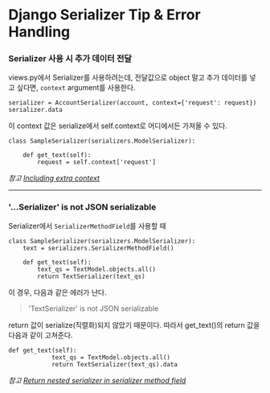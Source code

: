 # Django Serializer Tip & Error Handling

### Serializer 사용 시 추가 데이터 전달

views.py에서 Serializer를 사용하려는데, 전달값으로 object 말고 추가 데이터를 넣고 싶다면, 
`context` argument를 사용한다.

    serializer = AccountSerializer(account, context={'request': request})
    serializer.data
    
이 context 값은 serialize에서 self.context로 어디에서든 가져올 수 있다.

    class SampleSerializer(serializers.ModelSerializer):
        
        def get_text(self):
            request = self.context['request']
            
_참고 [Including extra context](https://www.django-rest-framework.org/api-guide/serializers/#including-extra-context)_

---

### '...Serializer' is not JSON serializable
Serializer에서 `SerializerMethodField`를 사용할 때
  
    class SampleSerializer(serializers.ModelSerializer):
        text = serializers.SerializerMethodField()
        
        def get_text(self):
            text_qs = TextModel.objects.all()
            return TextSerializer(text_qs)
이 경우, 다음과 같은 에러가 난다.            
> 'TextSerializer' is not JSON serializable

return 값이 serialize(직렬화)되지 않았기 때문이다.
따라서 get_text()의 return 값을 다음과 같이 고쳐준다.

    def get_text(self):
                text_qs = TextModel.objects.all()
                return TextSerializer(text_qs).data
                
_참고 [Return nested serializer in serializer method field](https://stackoverflow.com/questions/33945148/return-nested-serializer-in-serializer-method-field/33945183)_
